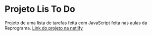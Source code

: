 # Projeto Lis To Do 
 Projeto de uma lista de tarefas feita com JavaScript feita nas aulas da Reprograma.
 [Link do projeto na netlify](https://lista-de-tarefas-samara.netlify.app/)
